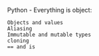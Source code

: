 Python - Everything is object:
	
	Objects and values
	Aliasing
	Immutable and mutable types
	cloning
	== and is
